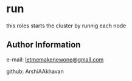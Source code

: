 run
=========

this roles starts the cluster by runnig each node

Author Information
------------------

e-mail: letmemakenewone@gmail.com

github: ArshiAAkhavan
